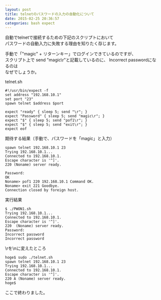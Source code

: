 ```yaml
---
layout: post
title: telnetのパスワードの入力の自動化について
date: 2015-02-25 20:36:57
categories: bash expect
---
```

<p>自動でtelnetで接続するための下記のスクリプトにおいて<br>
パスワードの自動入力に失敗する理由を知りたく存じます。</p>

<p>手動で「"magic" + リターンキー」でログインできているのですが、<br>
スクリプト上で send "magic\r"と記載しているのに、 Incorrect passwordになるのは<br>
なぜでしょうか。</p>

<p>telnet.sh</p>

<pre><code>#!/usr/bin/expect -f
set address "192.168.10.1"
set port "23"
spawn telnet $address $port

expect "ready" { sleep 5; send "\r"; }
expect "Password" { sleep 5; send "magic\r"; }
expect "$" { sleep 5; send "pof1\r"; }
expect "$" { sleep 5; send "exit\r"; }
expect eof
</code></pre>

<p>期待する結果（手動で、パスワードを「magic」と入力）</p>

<pre><code>spawn telnet 192.168.10.1 23
Trying 192.168.10.1... 
Connected to 192.168.10.1.
Escape character is '^]'.
220 (Noname) server ready.

Password:
OK
Noname&gt; pof1 220 192.168.10.1 Command OK.
Noname&gt; exit 221 Goodbye.
Connection closed by foreign host.
</code></pre>

<p>実行結果</p>

<pre><code>$ ./PWON1.sh
Trying 192.168.10.1...
Connected to 192.168.10.1.
Escape character is '^]'.
220  (Noname) server ready.
Password:
Incorrect password
Incorrect password
</code></pre>

<p>\rを\nに変えたところ</p>

<pre><code>hoge$ sudo ./telnet.sh
spawn telnet 192.168.10.1 23
Trying 192.168.10.1...
Connected to 192.168.10.1.
Escape character is '^]'.
220 A (Noname) server ready.
hoge$
</code></pre>

<p>ここで終わりました。</p>
